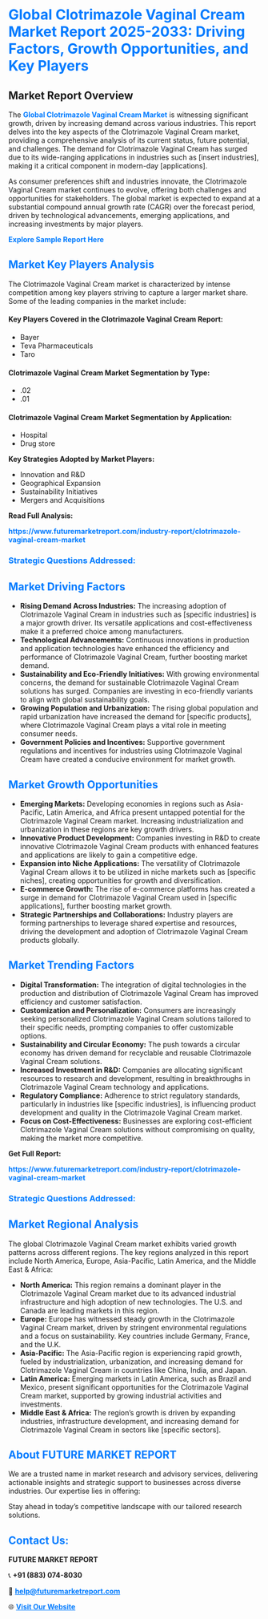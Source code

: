 <h1 style="color: #007BFF;">Global Clotrimazole Vaginal Cream Market Report 2025-2033: Driving Factors, Growth Opportunities, and Key Players</h1>

<section id="overview">
<h2>Market Report Overview</h2>
<p>The <a href="https://www.futuremarketreport.com/industry-report/clotrimazole-vaginal-cream-market" style="color: #007BFF; text-decoration: none;"><strong>Global Clotrimazole Vaginal Cream Market</strong></a> is witnessing significant growth, driven by increasing demand across various industries. This report delves into the key aspects of the Clotrimazole Vaginal Cream market, providing a comprehensive analysis of its current status, future potential, and challenges. The demand for Clotrimazole Vaginal Cream has surged due to its wide-ranging applications in industries such as [insert industries], making it a critical component in modern-day [applications].</p>
<p>As consumer preferences shift and industries innovate, the Clotrimazole Vaginal Cream market continues to evolve, offering both challenges and opportunities for stakeholders. The global market is expected to expand at a substantial compound annual growth rate (CAGR) over the forecast period, driven by technological advancements, emerging applications, and increasing investments by major players.</p>
</section>

<section id="overview">
<p><a href="https://www.futuremarketreport.com/request-sample/reportId=92536" style="color: #007BFF; text-decoration: none;"><strong>Explore Sample Report Here</strong></a></p>
</section>

<section id="key-players">
<h2 style="color: #007BFF;">Market Key Players Analysis</h2>
<p>The Clotrimazole Vaginal Cream market is characterized by intense competition among key players striving to capture a larger market share. Some of the leading companies in the market include:</p>
<h4>Key Players Covered in the Clotrimazole Vaginal Cream Report:</h4>
<ul><li>Bayer</li><li>Teva Pharmaceuticals</li><li>Taro</li></ul>
<h4>Clotrimazole Vaginal Cream Market Segmentation by Type:</h4>
<ul><li>.02</li><li>.01</li></ul>

<h4>Clotrimazole Vaginal Cream Market Segmentation by Application:</h4>
<ul><li>Hospital</li><li>Drug store</li></ul>
<p><strong>Key Strategies Adopted by Market Players:</strong></p>
<ul>
<li>Innovation and R&D</li>
<li>Geographical Expansion</li>
<li>Sustainability Initiatives</li>
<li>Mergers and Acquisitions</li>
</ul>
</section>

<section>
<p><strong>Read Full Analysis: </strong></p><a href="https://www.futuremarketreport.com/industry-report/clotrimazole-vaginal-cream-market" style="color: #007BFF; text-decoration: none;"><strong>https://www.futuremarketreport.com/industry-report/clotrimazole-vaginal-cream-market</strong></a>
<h3 style="color: #007BFF;">Strategic Questions Addressed:</h3>
</section>

<section id="driving-factors">
<h2 style="color: #007BFF;">Market Driving Factors</h2>
<ul>
<li><strong>Rising Demand Across Industries:</strong> The increasing adoption of Clotrimazole Vaginal Cream in industries such as [specific industries] is a major growth driver. Its versatile applications and cost-effectiveness make it a preferred choice among manufacturers.</li>
<li><strong>Technological Advancements:</strong> Continuous innovations in production and application technologies have enhanced the efficiency and performance of Clotrimazole Vaginal Cream, further boosting market demand.</li>
<li><strong>Sustainability and Eco-Friendly Initiatives:</strong> With growing environmental concerns, the demand for sustainable Clotrimazole Vaginal Cream solutions has surged. Companies are investing in eco-friendly variants to align with global sustainability goals.</li>
<li><strong>Growing Population and Urbanization:</strong> The rising global population and rapid urbanization have increased the demand for [specific products], where Clotrimazole Vaginal Cream plays a vital role in meeting consumer needs.</li>
<li><strong>Government Policies and Incentives:</strong> Supportive government regulations and incentives for industries using Clotrimazole Vaginal Cream have created a conducive environment for market growth.</li>
</ul>
</section>

<section id="growth-opportunities">
<h2 style="color: #007BFF;">Market Growth Opportunities</h2>
<ul>
<li><strong>Emerging Markets:</strong> Developing economies in regions such as Asia-Pacific, Latin America, and Africa present untapped potential for the Clotrimazole Vaginal Cream market. Increasing industrialization and urbanization in these regions are key growth drivers.</li>
<li><strong>Innovative Product Development:</strong> Companies investing in R&D to create innovative Clotrimazole Vaginal Cream products with enhanced features and applications are likely to gain a competitive edge.</li>
<li><strong>Expansion into Niche Applications:</strong> The versatility of Clotrimazole Vaginal Cream allows it to be utilized in niche markets such as [specific niches], creating opportunities for growth and diversification.</li>
<li><strong>E-commerce Growth:</strong> The rise of e-commerce platforms has created a surge in demand for Clotrimazole Vaginal Cream used in [specific applications], further boosting market growth.</li>
<li><strong>Strategic Partnerships and Collaborations:</strong> Industry players are forming partnerships to leverage shared expertise and resources, driving the development and adoption of Clotrimazole Vaginal Cream products globally.</li>
</ul>
</section>

<section id="trending-factors">
<h2 style="color: #007BFF;">Market Trending Factors</h2>
<ul>
<li><strong>Digital Transformation:</strong> The integration of digital technologies in the production and distribution of Clotrimazole Vaginal Cream has improved efficiency and customer satisfaction.</li>
<li><strong>Customization and Personalization:</strong> Consumers are increasingly seeking personalized Clotrimazole Vaginal Cream solutions tailored to their specific needs, prompting companies to offer customizable options.</li>
<li><strong>Sustainability and Circular Economy:</strong> The push towards a circular economy has driven demand for recyclable and reusable Clotrimazole Vaginal Cream solutions.</li>
<li><strong>Increased Investment in R&D:</strong> Companies are allocating significant resources to research and development, resulting in breakthroughs in Clotrimazole Vaginal Cream technology and applications.</li>
<li><strong>Regulatory Compliance:</strong> Adherence to strict regulatory standards, particularly in industries like [specific industries], is influencing product development and quality in the Clotrimazole Vaginal Cream market.</li>
<li><strong>Focus on Cost-Effectiveness:</strong> Businesses are exploring cost-efficient Clotrimazole Vaginal Cream solutions without compromising on quality, making the market more competitive.</li>
</ul>
</section>

<section>
<p><strong>Get Full Report: </strong></p><a href="https://www.futuremarketreport.com/industry-report/clotrimazole-vaginal-cream-market" style="color: #007BFF; text-decoration: none;"><strong>https://www.futuremarketreport.com/industry-report/clotrimazole-vaginal-cream-market</strong></a>
<h3 style="color: #007BFF;">Strategic Questions Addressed:</h3>
</section>


<section id="regional-analysis">
<h2 style="color: #007BFF;">Market Regional Analysis</h2>
<p>The global Clotrimazole Vaginal Cream market exhibits varied growth patterns across different regions. The key regions analyzed in this report include North America, Europe, Asia-Pacific, Latin America, and the Middle East & Africa:</p>
<ul>
<li><strong>North America:</strong> This region remains a dominant player in the Clotrimazole Vaginal Cream market due to its advanced industrial infrastructure and high adoption of new technologies. The U.S. and Canada are leading markets in this region.</li>
<li><strong>Europe:</strong> Europe has witnessed steady growth in the Clotrimazole Vaginal Cream market, driven by stringent environmental regulations and a focus on sustainability. Key countries include Germany, France, and the U.K.</li>
<li><strong>Asia-Pacific:</strong> The Asia-Pacific region is experiencing rapid growth, fueled by industrialization, urbanization, and increasing demand for Clotrimazole Vaginal Cream in countries like China, India, and Japan.</li>
<li><strong>Latin America:</strong> Emerging markets in Latin America, such as Brazil and Mexico, present significant opportunities for the Clotrimazole Vaginal Cream market, supported by growing industrial activities and investments.</li>
<li><strong>Middle East & Africa:</strong> The region’s growth is driven by expanding industries, infrastructure development, and increasing demand for Clotrimazole Vaginal Cream in sectors like [specific sectors].</li>
</ul>
</section>

<footer>
<h2 style="color: #007BFF;">About FUTURE MARKET REPORT</h2>
<p>We are a trusted name in market research and advisory services, delivering actionable insights and strategic support to businesses across diverse industries. Our expertise lies in offering:</p>

<p>Stay ahead in today’s competitive landscape with our tailored research solutions.</p>

<h2 style="color: #007BFF;">Contact Us:</h2>
<p><strong>FUTURE MARKET REPORT</strong></p>
<p>📞 <strong>+91 (883) 074-8030</strong></p>
<p>📧 <strong><a href="mailto:help@futuremarketreport.com" style="color: #007BFF;">help@futuremarketreport.com</a></strong></p>
<p>🌐 <strong><a href="https://www.futuremarketreport.com/" style="color: #007BFF;">Visit Our Website</a></strong></p>
</footer>